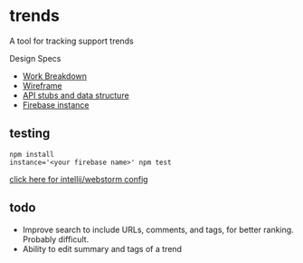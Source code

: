 trends
======

A tool for tracking support trends

Design Specs
 * [Work Breakdown](https://docs.google.com/a/firebase.com/spreadsheets/d/1ja2b9ifPuPr-sMKEa2Gqz1GckNm_MEF31rFBVHXWDJE/edit#gid=0)
 * [Wireframe](https://gomockingbird.com/mockingbird/#ah3ckol)
 * [API stubs and data structure](https://gist.github.com/katowulf/ffe6c0dc54cc778608bc)
 * [Firebase instance](https://trends.firebaseio.com/)

testing
-------

    npm install
    instance='<your firebase name>' npm test

[click here for intellij/webstorm config](https://www.dropbox.com/s/mx8l0pqf07dqgkb/Screenshot%202014-08-21%2020.45.44.png)

todo
----

 * Improve search to include URLs, comments, and tags, for better ranking. Probably difficult.
 * Ability to edit summary and tags of a trend
